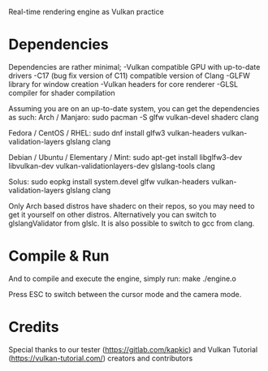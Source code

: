 Real-time rendering engine as Vulkan practice

# Dependencies

Dependencies are rather minimal;
 -Vulkan compatible GPU with up-to-date drivers
 -C17 (bug fix version of C11) compatible version of Clang
 -GLFW library for window creation
 -Vulkan headers for core renderer
 -GLSL compiler for shader compilation

Assuming you are on an up-to-date system, you can get the dependencies as such:
 Arch / Manjaro:
  sudo pacman -S glfw vulkan-devel shaderc clang

 Fedora / CentOS / RHEL:
  sudo dnf install glfw3 vulkan-headers vulkan-validation-layers glslang clang

 Debian / Ubuntu / Elementary / Mint:
  sudo apt-get install libglfw3-dev libvulkan-dev vulkan-validationlayers-dev glslang-tools clang

 Solus:
  sudo eopkg install system.devel glfw vulkan-headers vulkan-validation-layers glslang clang

Only Arch based distros have shaderc on their repos,
so you may need to get it yourself on other distros.
Alternatively you can switch to glslangValidator from glslc.
It is also possible to switch to gcc from clang.

# Compile & Run

And to compile and execute the engine, simply run:
 make
 ./engine.o

Press ESC to switch between the cursor mode and the camera mode.

# Credits

Special thanks to our tester (https://gitlab.com/kapkic)
and Vulkan Tutorial (https://vulkan-tutorial.com/) creators and contributors
